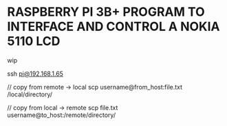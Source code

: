 # RASPBERRY PI 3B+ PROGRAM TO INTERFACE AND CONTROL A NOKIA 5110 LCD
wip

ssh pi@192.168.1.65

// copy from remote -> local
scp username@from_host:file.txt /local/directory/

// copy from local -> remote
scp file.txt username@to_host:/remote/directory/